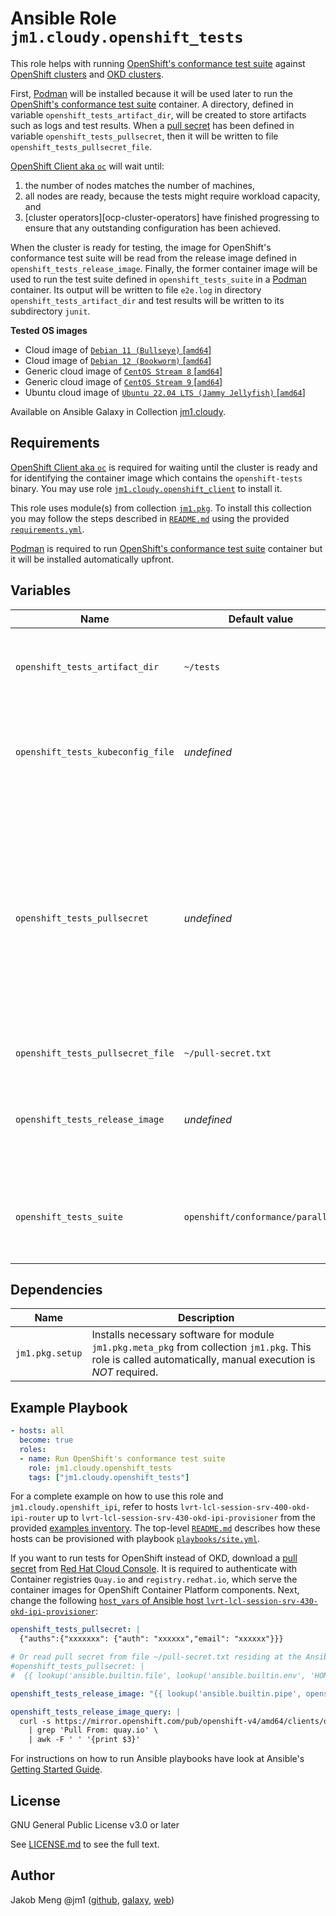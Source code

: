 # Ansible Role `jm1.cloudy.openshift_tests`

This role helps with running [OpenShift's conformance test suite][ocp-tests] against [OpenShift clusters][ocp] and
[OKD clusters][okd].

First, [Podman][podman] will be installed because it will be used later to run the [OpenShift's conformance test suite][
ocp-tests] container. A directory, defined in variable `openshift_tests_artifact_dir`, will be created to store
artifacts such as logs and test results. When a [pull secret][using-image-pull-secrets] has been defined in variable
`openshift_tests_pullsecret`, then it will be written to file `openshift_tests_pullsecret_file`.

[OpenShift Client aka `oc`][ocp-oc] will wait until:
1. the number of nodes matches the number of machines,
2. all nodes are ready, because the tests might require workload capacity, and
3. [cluster operators][ocp-cluster-operators] have finished progressing to ensure that any outstanding configuration
   has been achieved.

When the cluster is ready for testing, the image for OpenShift's conformance test suite will be read from the release
image defined in `openshift_tests_release_image`. Finally, the former container image will be used to run the test suite
defined in `openshift_tests_suite` in a [Podman][podman] container. Its output will be written to file `e2e.log` in
directory `openshift_tests_artifact_dir` and test results will be written to its subdirectory `junit`.

[ocp]: https://openshift.com/
[ocp-cluster-operator]: https://docs.openshift.com/container-platform/4.13/operators/operator-reference.html
[ocp-tests]: https://github.com/openshift/origin
[okd]: https://www.okd.io/
[podman]: https://podman.io/
[using-image-pull-secrets]: https://docs.openshift.com/container-platform/4.13/openshift_images/managing_images/using-image-pull-secrets.html

**Tested OS images**
- Cloud image of [`Debian 11 (Bullseye)` \[`amd64`\]](https://cdimage.debian.org/images/cloud/bullseye/latest/)
- Cloud image of [`Debian 12 (Bookworm)` \[`amd64`\]](https://cdimage.debian.org/images/cloud/bookworm/)
- Generic cloud image of [`CentOS Stream 8` \[`amd64`\]](https://cloud.centos.org/centos/8-stream/x86_64/images/)
- Generic cloud image of [`CentOS Stream 9` \[`amd64`\]](https://cloud.centos.org/centos/9-stream/x86_64/images/)
- Ubuntu cloud image of [`Ubuntu 22.04 LTS (Jammy Jellyfish)` \[`amd64`\]](https://cloud-images.ubuntu.com/jammy/)

Available on Ansible Galaxy in Collection [jm1.cloudy](https://galaxy.ansible.com/jm1/cloudy).

## Requirements

[OpenShift Client aka `oc`][ocp-oc] is required for waiting until the cluster is ready and for identifying the container
image which contains the `openshift-tests` binary. You may use role [`jm1.cloudy.openshift_client`](
../openshift_client/README.md) to install it.

[ocp-oc]: https://github.com/openshift/oc

This role uses module(s) from collection [`jm1.pkg`][galaxy-jm1-pkg]. To install this collection you may follow the
steps described in [`README.md`][jm1-cloudy-readme] using the provided [`requirements.yml`][jm1-cloudy-requirements].

[galaxy-jm1-pkg]: https://galaxy.ansible.com/jm1/pkg
[jm1-cloudy-readme]: ../../README.md
[jm1-cloudy-requirements]: ../../requirements.yml

[Podman][podman] is required to run [OpenShift's conformance test suite][ocp-tests] container but it will be installed
automatically upfront.

## Variables

| Name                              | Default value                    | Required | Description |
| --------------------------------- | -------------------------------- | -------- | ----------- |
| `openshift_tests_artifact_dir`    | `~/tests`                        | false    | Directory where logs and test results will be stored. Defaults to `tests` in `ansible_user`'s home |
| `openshift_tests_kubeconfig_file` | *undefined*                      | true     | Path to a [kubeconfig][kubeconfig] file which contains cluster details, certificates, authentication tokens etc. |
| `openshift_tests_pullsecret`      | *undefined*                      | false    | [Pull secret][using-image-pull-secrets] downloaded from [Red Hat Cloud Console][rh-console-ipi] which will be used to authenticate with Container registries `Quay.io` and `registry.redhat.io`, which serve the container images for OpenShift Container Platform components. A pull secret is required for OpenShift deployments only, but not for OKD deployments. |
| `openshift_tests_pullsecret_file` | `~/pull-secret.txt`              | false    | Path to pull secret file |
| `openshift_tests_release_image`   | *undefined*                      | true     | Container image from which `openstack-install` will be extracted, e.g. `'quay.io/okd/scos-release:4.13.0-0.okd-scos-2023-07-20-165025'` |
| `openshift_tests_suite`           | `openshift/conformance/parallel` | false    | The test suite to run.  Use `openshift-tests run --help` to list available suites. [Defaults to OpenShift CI's default test suite][ocp-e2e-test-step] |

[kubeconfig]: https://www.redhat.com/sysadmin/kubeconfig
[rh-console-ipi]: https://console.redhat.com/openshift/install/metal/installer-provisioned
[ocp-e2e-test-step]: https://steps.ci.openshift.org/reference/openshift-e2e-test

## Dependencies

| Name                | Description |
| ------------------- | ----------- |
| `jm1.pkg.setup`     | Installs necessary software for module `jm1.pkg.meta_pkg` from collection `jm1.pkg`. This role is called automatically, manual execution is *NOT* required. |

## Example Playbook

```yml
- hosts: all
  become: true
  roles:
  - name: Run OpenShift's conformance test suite
    role: jm1.cloudy.openshift_tests
    tags: ["jm1.cloudy.openshift_tests"]
```

For a complete example on how to use this role and `jm1.cloudy.openshift_ipi`, refer to hosts
`lvrt-lcl-session-srv-400-okd-ipi-router` up to `lvrt-lcl-session-srv-430-okd-ipi-provisioner` from the provided
[examples inventory][inventory-example]. The top-level [`README.md`][jm1-cloudy-readme] describes how these hosts can be
provisioned with playbook [`playbooks/site.yml`][playbook-site-yml].

If you want to run tests for OpenShift instead of OKD, download a [pull secret][using-image-pull-secrets] from [Red Hat
Cloud Console][rh-console-ipi]. It is required to authenticate with Container registries `Quay.io` and
`registry.redhat.io`, which serve the container images for OpenShift Container Platform components. Next, change the
following [`host_vars` of Ansible host `lvrt-lcl-session-srv-430-okd-ipi-provisioner`][provisioner-host-vars]:

```yml
openshift_tests_pullsecret: |
  {"auths":{"xxxxxxx": {"auth": "xxxxxx","email": "xxxxxx"}}}

# Or read pull secret from file ~/pull-secret.txt residing at the Ansible controller
#openshift_tests_pullsecret: |
#  {{ lookup('ansible.builtin.file', lookup('ansible.builtin.env', 'HOME') + '/pull-secret.txt') }}

openshift_tests_release_image: "{{ lookup('ansible.builtin.pipe', openshift_tests_release_image_query) }}"

openshift_tests_release_image_query: |
  curl -s https://mirror.openshift.com/pub/openshift-v4/amd64/clients/ocp/stable-4.13/release.txt \
    | grep 'Pull From: quay.io' \
    | awk -F ' ' '{print $3}'
```

[inventory-example]: ../../inventory/
[playbook-site-yml]: ../../playbooks/site.yml
[provisioner-host-vars]: ../../inventory/host_vars/lvrt-lcl-session-srv-430-okd-ipi-provisioner.yml

For instructions on how to run Ansible playbooks have look at Ansible's
[Getting Started Guide](https://docs.ansible.com/ansible/latest/network/getting_started/first_playbook.html).

## License

GNU General Public License v3.0 or later

See [LICENSE.md](../../LICENSE.md) to see the full text.

## Author

Jakob Meng
@jm1 ([github](https://github.com/jm1), [galaxy](https://galaxy.ansible.com/jm1), [web](http://www.jakobmeng.de))
